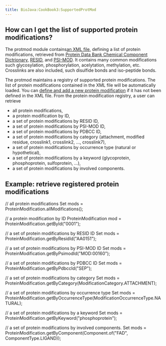 ```yaml
---
title: BioJava:CookBook3:SupportedProtMod
---
```


How can I get the list of supported protein modifications?
----------------------------------------------------------

The protmod module contains[an XML
file](http://code.open-bio.org/svnweb/index.cgi/biojava/browse/biojava-live/trunk/biojava3-protmod/src/main/resources/org/biojava3/protmod),
defining a list of protein modifications, retrieved from [Protein Data
Bank Chemical Component Dictrionary](http://www.wwpdb.org/ccd.html),
[RESID](http://www.ebi.ac.uk/RESID/), and
[PSI-MOD](http://psidev.sourceforge.net/mod/). It contains many common
modifications such glycosylation, phosphorylation, acelytation,
methylation, etc. Crosslinks are also included, such disulfide bonds and
iso-peptide bonds.

The protmod maintains a registry of supported protein modifications. The
list of protein modifications contained in the XML file will be
automatically loaded. You can [ define and add a new protein
modification](AddProtMod "wikilink") if it has not been defined in the
XML file. From the protein modification registry, a user can retrieve

-   all protein modifications,
-   a protein modification by ID,
-   a set of protein modifications by RESID ID,
-   a set of protein modifications by PSI-MOD ID,
-   a set of protein modifications by PDBCC ID,
-   a set of protein modifications by category (attachment, modified
    residue, crosslink1, crosslink2, ..., crosslink7),
-   a set of protein modifications by occurrence type (natural or
    hypothetical),
-   a set of protein modifications by a keyword (glycoprotein,
    phosphoprotein, sulfoprotein, ...),
-   a set of protein modifications by involved components.

Example: retrieve registered protein modifications
--------------------------------------------------

<java> // all protein modifications Set<ProteinModification> mods =
ProteinModification.allModifications();

// a protein modification by ID ProteinModification mod =
ProteinModification.getById("0001");

// a set of protein modifications by RESID ID Set<ProteinModification>
mods = ProteinModification.getByResidId("AA0151");

// a set of protein modifications by PSI-MOD ID Set<ProteinModification>
mods = ProteinModification.getByPsimodId("MOD:00160");

// a set of protein modifications by PDBCC ID Set<ProteinModification>
mods = ProteinModification.getByPdbccId("SEP");

// a set of protein modifications by category Set<ProteinModification>
mods =
ProteinModification.getByCategory(ModificationCategory.ATTACHMENT);

// a set of protein modifications by occurrence type
Set<ProteinModification> mods =
ProteinModification.getByOccurrenceType(ModificationOccurrenceType.NATURAL);

// a set of protein modifications by a keyword Set<ProteinModification>
mods = ProteinModification.getByKeyword("phosphoprotein");

// a set of protein modifications by involved components.
Set<ProteinModification> mods =
ProteinModification.getByComponent(Component.of("FAD",
ComponentType.LIGAND));

</java>
